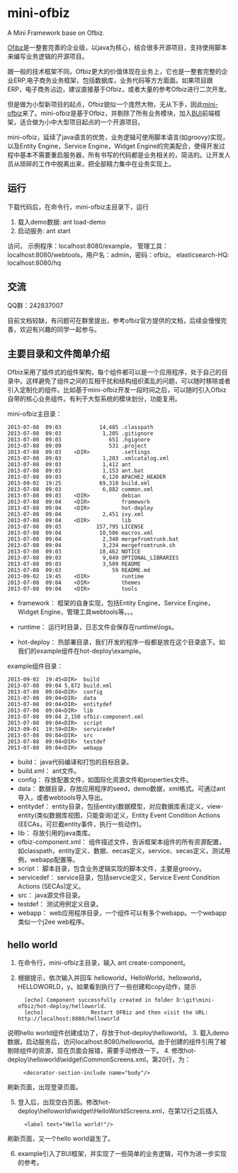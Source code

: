 mini-ofbiz
==========

A Mini Framework base on Ofbiz.

[Ofibz](http://ofbiz.apache.org/)是一整套完善的企业级，以java为核心，结合很多开源项目，支持使用脚本来编写业务逻辑的开源项目。

跟一般的技术框架不同，Ofbiz更大的价值体现在业务上，它也是一整套完整的企业ERP,电子商务业务框架，包括数据库，业务代码等方方面面。如果项目跟ERP，电子商务沾边，建议直接基于Ofbiz，或者大量的参考Ofbiz进行二次开发。

但是做为小型新项目的起点，Ofbiz貌似一个庞然大物，无从下手，因此[mini-ofbiz](https://github.com/yeshm/mini-ofbiz)来了。mini-ofbiz是基于Ofbiz，并剔除了所有业务模块，加入[BUI](http://www.builive.com/)前端框架，适合做为小中大型项目起点的一个开源项目。

mini-ofbiz，延续了java语言的优势，业务逻辑可使用脚本语言(如groovy)实现，以及Entity Engine，Service Engine，Widget Engine的完美配合，使得开发过程中基本不需要重启服务器，所有书写的代码都是业务相关的，简洁的。让开发人员从琐碎的工作中脱离出来，把全部精力集中在业务实现上。

## 运行 ##
下载代码后，在命令行，mini-ofbiz主目录下，运行

1. 载入demo数据: ant load-demo
2. 启动服务: ant start

访问，
示例程序：localhost:8080/example， 管理工具：localhost:8080/webtools，用户名：admin，密码：ofbiz。
elasticsearch-HQ: localhost:8080/hq

## 交流 ##

QQ群：242837007

目前文档较缺，有问题可在群里提出，参考ofbiz官方提供的文档，后续会慢慢完善，欢迎有兴趣的同学一起参与。

## 主要目录和文件简单介绍 ##
Ofbiz采用了插件式的组件架构，每个组件都可以是一个应用程序，处于自己的目录中。这样避免了组件之间的互相干扰和结构组织紊乱的问题，可以随时移除或者引入定制化的组件。比如基于mini-ofbiz开发一段时间之后，可以随时引入Ofbiz自带的核心业务组件。有利于大型系统的模块划分，功能复用。

mini-ofbiz主目录：

    2013-07-08  09:03            14,485 .classpath
    2013-07-08  09:03             1,205 .gitignore
    2013-07-08  09:03               651 .hgignore
    2013-07-08  09:09               531 .project
    2013-07-08  09:03    <DIR>          .settings
    2013-07-08  09:03             1,203 .xmlcatalog.xml
    2013-07-08  09:03             1,412 ant
    2013-07-08  09:03             1,153 ant.bat
    2013-07-08  09:03             6,120 APACHE2_HEADER
    2013-09-02  19:25            69,318 build.xml
    2013-07-08  09:03             6,882 common.xml
    2013-07-08  09:03    <DIR>          debian
    2013-07-08  09:04    <DIR>          framework
    2013-07-08  09:04    <DIR>          hot-deploy
    2013-07-08  09:04             2,451 ivy.xml
    2013-07-08  09:04    <DIR>          lib
    2013-07-08  09:03           157,795 LICENSE
    2013-07-08  09:04            10,506 macros.xml
    2013-07-08  09:04             2,348 mergefromtrunk.bat
    2013-07-08  09:04             3,234 mergefromtrunk.sh
    2013-07-08  09:03            18,462 NOTICE
    2013-07-08  09:03             9,049 OPTIONAL_LIBRARIES
    2013-07-08  09:03             3,509 README
    2013-07-08  09:03                59 README.md
    2013-09-02  19:45    <DIR>          runtime
    2013-07-08  09:04    <DIR>          themes
    2013-07-08  09:04    <DIR>          tools


- framework：	框架的自身实现，包括Entity Engine，Service Engine，Widget Engine，管理工具webtools等。。。

- runtime： 运行时目录，日志文件会保存在runtime\logs。

- hot-deploy： 热部署目录，我们开发的程序一般都是放在这个目录底下。如我们的example组件在hot-deploy\example。

example组件目录：

    2013-09-02  19:45<DIR>  build
    2013-07-08  09:04 5,872 build.xml
    2013-07-08  09:04<DIR>  config
    2013-07-08  09:04<DIR>  data
    2013-07-08  09:04<DIR>  entitydef
    2013-07-08  09:04<DIR>  lib
    2013-07-08  09:04 2,150 ofbiz-component.xml
    2013-07-08  09:04<DIR>  script
    2013-09-01  19:59<DIR>  servicedef
    2013-07-08  09:04<DIR>  src
    2013-07-08  09:04<DIR>  testdef
    2013-07-08  09:04<DIR>  webapp

- build： java代码编译和打包的目标目录。
- build.xml： ant文件。
- config： 存放配置文件，如国际化资源文件和properties文件。
- data： 数据目录，存放应用程序的seed，demo数据，xml格式。可通过ant导入，或者webtools导入导出。
- entitydef： entity目录，包括entity(数据模型，对应数据库表)定义，view-entity(类似数据库视图，只能查询)定义，Entity Event Condition Actions (EECAs，可拦截entity事件，执行一些动作)。
- lib： 存放引用的java类库。
- ofbiz-component.xml： 组件描述文件，告诉框架本组件的所有资源配置，如classpath，entity定义、数据、eecas定义，service、secas定义，测试用例，webapp配置等。
- script： 脚本目录，包含业务逻辑实现的脚本文件，主要是groovy。
- servicedef： service目录，包括servcie定义，Service Event Condition Actions (SECAs)定义。
- src： java源文件目录。
- testdef： 测试用例定义目录。
- webapp： web应用程序目录，一个组件可以有多个webapp。一个webapp类似一个j2ee web程序。

## hello world ##
1. 在命令行，mini-ofbiz主目录，输入 ant create-component。
2. 根据提示，依次输入并回车 helloworld，HelloWorld，helloworld，HELLOWORLD，y。如果看到执行了一些创建和copy动作，提示

         [echo] Component successfully created in folder D:\git\mini-ofbiz/hot-deploy/helloworld.
         [echo]               Restart OFBiz and then visit the URL: http://localhost:8080/helloworld
说明hello world组件创建成功了，存放于hot-deploy\helloworld。
3. 载入demo数据，启动服务后，访问localhost:8080/helloworld。由于创建的组件引用了被剔除组件的资源，现在页面会报错，需要手动修改一下。
4. 修改hot-deploy\helloworld\widget\CommonScreens.xml，第20行，为：

         <decorator-section-include name="body"/>
刷新页面，出现登录页面。

5. 登入后，出现空白页面。修改hot-deploy\helloworld\widget\HelloWorldScreens.xml，在第12行之后插入

         <label text="Hello world!"/>
刷新页面，又一个hello world诞生了。

6. example引入了BUI框架，并实现了一些简单的业务逻辑，可作为进一步实现的参考。


